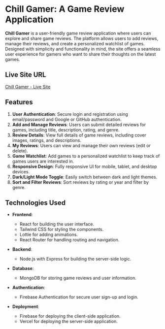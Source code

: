 # Chill Gamer: A Game Review Application

**Chill Gamer** is a user-friendly game review application where users can explore and share game reviews. The platform allows users to add reviews, manage their reviews, and create a personalized watchlist of games. Designed with simplicity and functionality in mind, the site offers a seamless user experience for gamers who want to share their thoughts on the latest games.

## Live Site URL
[Chill Gamer - Live Site]([https://chill-gamer-e0d34.web.app/](https://chill-gamer-rahul-khan-suvo.netlify.app/))

## Features
1. **User Authentication**: Secure login and registration using email/password and Google or GitHub authentication.
2. **Add and Manage Reviews**: Users can submit detailed reviews for games, including title, description, rating, and genre.
3. **Review Details**: View full details of game reviews, including cover images, ratings, and descriptions.
4. **My Reviews**: Users can view and manage their own reviews (edit or delete).
5. **Game Watchlist**: Add games to a personalized watchlist to keep track of games users are interested in.
6. **Responsive Design**: Fully responsive UI for mobile, tablet, and desktop devices.
7. **Dark/Light Mode Toggle**: Easily switch between dark and light themes.
8. **Sort and Filter Reviews**: Sort reviews by rating or year and filter by genre.

## Technologies Used
- **Frontend**: 
  - React for building the user interface.
  - Tailwind CSS for styling the components.
  - Lottie for adding animations.
  - React Router for handling routing and navigation.

- **Backend**: 
  - Node.js with Express for building the server-side logic.

- **Database**: 
  - MongoDB for storing game reviews and user information.

- **Authentication**: 
  - Firebase Authentication for secure user sign-up and login.

- **Deployment**: 
  - Firebase for deploying the client-side application.
  - Vercel for deploying the server-side application.

